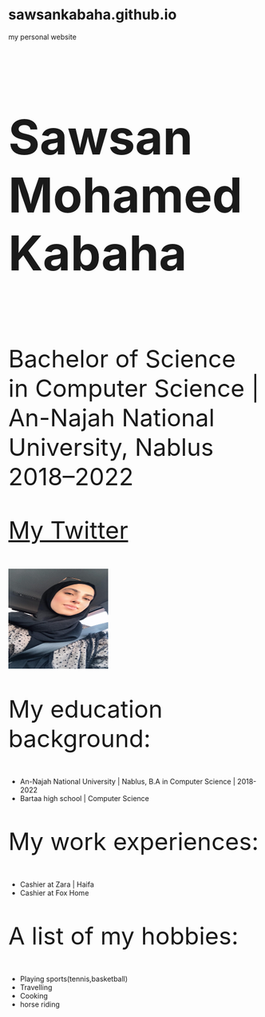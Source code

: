 # sawsankabaha.github.io
my personal website
<!DOCTYPE html>
<html lang="en-US" >
<head>
<meta name="viewport" content="width=device-width, initial-scale=1.0">
<title> Sawsan </title>
<link rel="stylesheet"  type="text/css" href="style.css">
<style>

.responsive {
  width: 100%;
  height: auto;
}
div.example {
  
  padding: 20px;
}

</style>
</head>
<body>

<div class="example">
<h1 style="font-size:10vw;">Sawsan Mohamed Kabaha</h1>

<p1 style="font-size:5vw;"> <br/> Bachelor of Science in Computer Science | An-Najah National University, Nablus
2018–2022</p1>

<p style="font-size:5vw;">
<a href="https://twitter.com/_sawsanmohamed">My Twitter </a>
</p>

<img src="https://raw.githubusercontent.com/sawsanmohamed/sawsanmohamed.github.io/main/sawsan.jpg" alt="me" class="responsive" width="200" height="200">

<p style="font-size:5vw;"> My education background: </p>
<ul>
  <li>An-Najah National University | Nablus,
  B.A in Computer Science | 2018-2022</li>
 <li> Bartaa high school | Computer Science </li>
</ul>

<p style="font-size:5vw;"> My work experiences:</p>
<ul>
  <li>Cashier at Zara | Haifa </li>
  <li>Cashier at Fox Home </li>
</ul>

<p style="font-size:5vw;">A list of my hobbies:</p>
<ul> 
 <li>Playing sports(tennis,basketball)</li>
     <li>Travelling</li>
     <li>Cooking</li>
	 <li>horse riding</li>
</ul>
</div>
</body>
</html>
